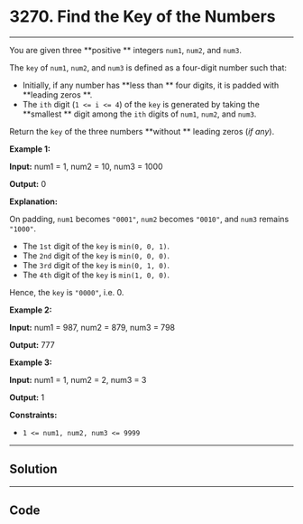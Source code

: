 # 3270. Find the Key of the Numbers

---

You are given three **positive ** integers `num1`, `num2`, and `num3`.

The `key` of `num1`, `num2`, and `num3` is defined as a four-digit number such that:

  * Initially, if any number has **less than ** four digits, it is padded with **leading zeros **.
  * The `ith` digit (`1 <= i <= 4`) of the `key` is generated by taking the **smallest ** digit among the `ith` digits of `num1`, `num2`, and `num3`.



Return the `key` of the three numbers **without ** leading zeros (_if any_).

 

**Example 1:**

**Input:** num1 = 1, num2 = 10, num3 = 1000

**Output:** 0

**Explanation:**

On padding, `num1` becomes `"0001"`, `num2` becomes `"0010"`, and `num3` remains `"1000"`.

  * The `1st` digit of the `key` is `min(0, 0, 1)`.
  * The `2nd` digit of the `key` is `min(0, 0, 0)`.
  * The `3rd` digit of the `key` is `min(0, 1, 0)`.
  * The `4th` digit of the `key` is `min(1, 0, 0)`.



Hence, the `key` is `"0000"`, i.e. 0.

**Example 2:**

**Input:** num1 = 987, num2 = 879, num3 = 798

**Output:** 777

**Example 3:**

**Input:** num1 = 1, num2 = 2, num3 = 3

**Output:** 1

 

**Constraints:**

  * `1 <= num1, num2, num3 <= 9999`

---

## Solution



---

## Code
```python


```